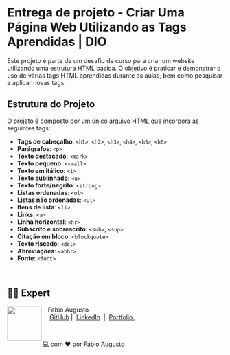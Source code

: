 
# Entrega de projeto - Criar Uma Página Web Utilizando as Tags Aprendidas | DIO
Este projeto é parte de um desafio de curso para criar um website utilizando uma estrutura HTML básica. O objetivo é praticar e demonstrar o uso de várias tags HTML aprendidas durante as aulas, bem como pesquisar e aplicar novas tags.


## Estrutura do Projeto
O projeto é composto por um único arquivo HTML que incorpora as seguintes tags:

- **Tags de cabeçalho**: `<h1>`, `<h2>`, `<h3>`, `<h4>`, `<h5>`, `<h6>`
- **Parágrafos**: `<p>`
- **Texto destacado**: `<mark>`
- **Texto pequeno**: `<small>`
- **Texto em itálico**: `<i>`
- **Texto sublinhado**: `<u>`
- **Texto forte/negrito**: `<strong>`
- **Listas ordenadas**: `<ol>`
- **Listas não ordenadas**: `<ul>`
- **Itens de lista**: `<li>`
- **Links**: `<a>`
- **Linha horizontal**: `<hr>`
- **Subscrito e sobrescrito**: `<sub>`, `<sup>`
- **Citação em bloco**: `<blockquote>`
- **Texto riscado**: `<del>`
- **Abreviações**: `<abbr>`
- **Fonte**: `<font>`

<br>

## 👨‍💻 Expert

<p>
    <img 
      align=left 
      margin=10 
      width=80 
      src="https://avatars.githubusercontent.com/u/44373172"
    />
    <p>&nbsp&nbsp&nbspFabio Augusto<br>
    &nbsp&nbsp&nbsp
    <a href="https://github.com/fabiocasadossites">
    GitHub</a>&nbsp;|&nbsp;
    <a href="https://www.linkedin.com/in/fabioasa/">LinkedIn</a>
&nbsp;|&nbsp;
    <a href="https://www.fabioaugusto.dev/">
    Portfolio </a>
&nbsp;&nbsp;</p>
</p>
<br/>
<p>

💻 com ❤️ por [Fabio Augusto](https://github.com/fabiocasadossites)
